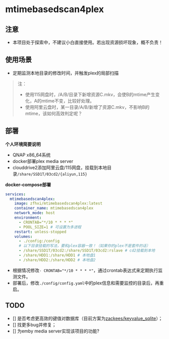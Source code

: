# mtimebasedscan4plex

## 注意

* 本项目处于探索中，不建议小白直接使用。若出现资源损坏现象，概不负责！


## 使用场景

* 定期监测本地目录的修改时间，并触发plex的局部扫描

> 注：
> - 使用115网盘时，/A/B/目录下新增资源C.mkv，会使B的mtime产生变化，A的mtime不变，比较好处理。
> - 使用阿里云盘时，某一目录/A/B/新增了资源C.mkv，不影响B的mtime，该如何高效判定呢？


## 部署
**个人环境简要说明**

* QNAP x86_64系统
* docker部署plex media server
* clouddrive2添加阿里云盘/115网盘，挂载到本地目录`/share/SSD1T/03cd2/{aliyun,115}`


**docker-compose部署**

```yaml
services:
  mtimebasedscan4plex:
    image: zfhxi/mtimebasedscan4plex:latest
    container_name: mtimebasedscan4plex
    network_mode: host
    environment:
      - CRONTAB="*/10 * * * *"
      - POOL_SIZE=1 # 可设置为多进程
    restart: unless-stopped
    volumes:
      - ./config:/config
      # 以下目录挂载的写法，要和plex容器一致！（如果你的plex不是套件的话）
      - /share/SSD1T/03cd2:/share/SSD1T/03cd2:rslave # cd2挂载到本地
      - /share/HDD1:/share/HDD1 # 本地盘1
      - /share/HDD2:/share/HDD2 # 本地盘2
```
* 根据情况修改`- CRONTAB="*/10 * * * *"`，通过crontab表达式来定期执行监测文件。
* 部署后，修改`./config/config.yaml`中的plex信息和需要监控的目录后，再重启。

## TODO

- [] 是否考虑更高效的键值对数据库（目前方案为[zackees/keyvalue_sqlite](https://github.com/zackees/keyvalue_sqlite)）；
- [] 找更多bug并修复；
- [] 为emby media server实现该项目的功能?

